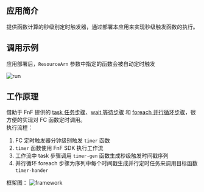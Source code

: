 ## 应用简介

提供函数计算的秒级别定时触发器，通过部署本应用来实现秒级触发函数的执行。


## 调用示例

应用部署后，`ResourceArn` 参数中指定的函数会被自动定时触发

![run](https://img.alicdn.com/tfs/TB1CNC1sGL7gK0jSZFBXXXZZpXa-1385-676.gif)


## 工作原理

借助于 FnF 提供的 [task 任务步骤](https://help.aliyun.com/document_detail/122494.html?spm=a2c4g.11186623.6.572.55fd4d68fJF4H4)、[wait 等待步骤](https://help.aliyun.com/document_detail/122495.html?spm=a2c4g.11186623.6.573.b959114bng035d) 和 [foreach 并行循环步骤](https://help.aliyun.com/document_detail/122499.html?spm=a2c4g.11186623.6.577.3fad57c6DAIV6z)，很方便的实现对 FC 函数定时调用。<br>
执行流程：<br>
1. FC 定时触发器分钟级别触发 `timer` 函数<br>
2. `timer` 函数使用 FnF SDK 执行工作流<br>
3. 工作流中 task 步骤调用 `timer-gen` 函数生成秒级触发时间戳序列<br>
4. 并行循环 foreach 步骤为序列中每个时间戳生成并行定时任务来调用目标函数 `timer-hander`

框架图：
![framework](https://img.alicdn.com/tfs/TB1oYolsGL7gK0jSZFBXXXZZpXa-1478-1002.jpg)


